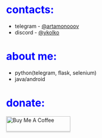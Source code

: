 <h1 style="color:blue;">contacts:</h1>

- telegram - [@artamonooov](https://t.me/artamonooov)
- discord - [@ykolko](https://discordapp.com/users/696050703302525048)

<h1 style="color:blue;">about me:</h1>

- python(telegram, flask, selenium) 
- java/android 

<h1 style="color:blue;">donate:</h1>

<a href="https://www.buymeacoffee.com/ykolko" target="_blank"><img src="https://www.buymeacoffee.com/assets/img/custom_images/orange_img.png" alt="Buy Me A Coffee" style="height: 41px !important;width: 174px !important;box-shadow: 0px 3px 2px 0px rgba(190, 190, 190, 0.5) !important;-webkit-box-shadow: 0px 3px 2px 0px rgba(190, 190, 190, 0.5) !important;" ></a>
